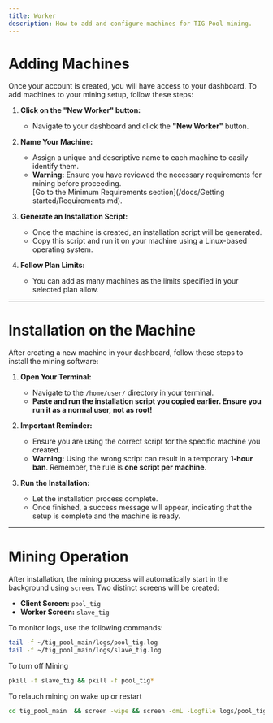 ```yaml
---
title: Worker  
description: How to add and configure machines for TIG Pool mining.  
---
```


# Adding Machines  

Once your account is created, you will have access to your dashboard. To add machines to your mining setup, follow these steps:  

1. **Click on the "New Worker" button:**  
   - Navigate to your dashboard and click the **"New Worker"** button.  

2. **Name Your Machine:**  
   - Assign a unique and descriptive name to each machine to easily identify them.  
   - **Warning:** Ensure you have reviewed the necessary requirements for mining before proceeding.  
     [Go to the Minimum Requirements section](/docs/Getting started/Requirements.md).  

3. **Generate an Installation Script:**  
   - Once the machine is created, an installation script will be generated.  
   - Copy this script and run it on your machine using a Linux-based operating system.  

4. **Follow Plan Limits:**  
   - You can add as many machines as the limits specified in your selected plan allow.  

---

# Installation on the Machine  

After creating a new machine in your dashboard, follow these steps to install the mining software:  

1. **Open Your Terminal:**  
   - Navigate to the `/home/user/` directory in your terminal.  
   - **Paste and run the installation script you copied earlier. Ensure you run it as a normal user, not as root!**  

2. **Important Reminder:**  
   - Ensure you are using the correct script for the specific machine you created.  
   - **Warning:** Using the wrong script can result in a temporary **1-hour ban**. Remember, the rule is **one script per machine**.  

3. **Run the Installation:**  
   - Let the installation process complete.  
   - Once finished, a success message will appear, indicating that the setup is complete and the machine is ready.  

---

# Mining Operation  

After installation, the mining process will automatically start in the background using `screen`. Two distinct screens will be created:  

- **Client Screen:** `pool_tig`  
- **Worker Screen:** `slave_tig`  

To monitor logs, use the following commands:  

```bash
tail -f ~/tig_pool_main/logs/pool_tig.log
tail -f ~/tig_pool_main/logs/slave_tig.log
```

To turn off Mining 

```bash
pkill -f slave_tig && pkill -f pool_tig*
```

To relauch mining on wake up or restart

```bash
cd tig_pool_main  && screen -wipe && screen -dmL -Logfile logs/pool_tig.log -S pool_tig -dm bash -c "./pool_tig_launch_*; exec bash" && screen -r pool_tig
```
